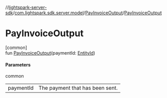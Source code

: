 //[lightspark-server-sdk](../../../index.md)/[com.lightspark.sdk.server.model](../index.md)/[PayInvoiceOutput](index.md)/[PayInvoiceOutput](-pay-invoice-output.md)

# PayInvoiceOutput

[common]\
fun [PayInvoiceOutput](-pay-invoice-output.md)(paymentId: [EntityId](../-entity-id/index.md))

#### Parameters

common

| | |
|---|---|
| paymentId | The payment that has been sent. |
